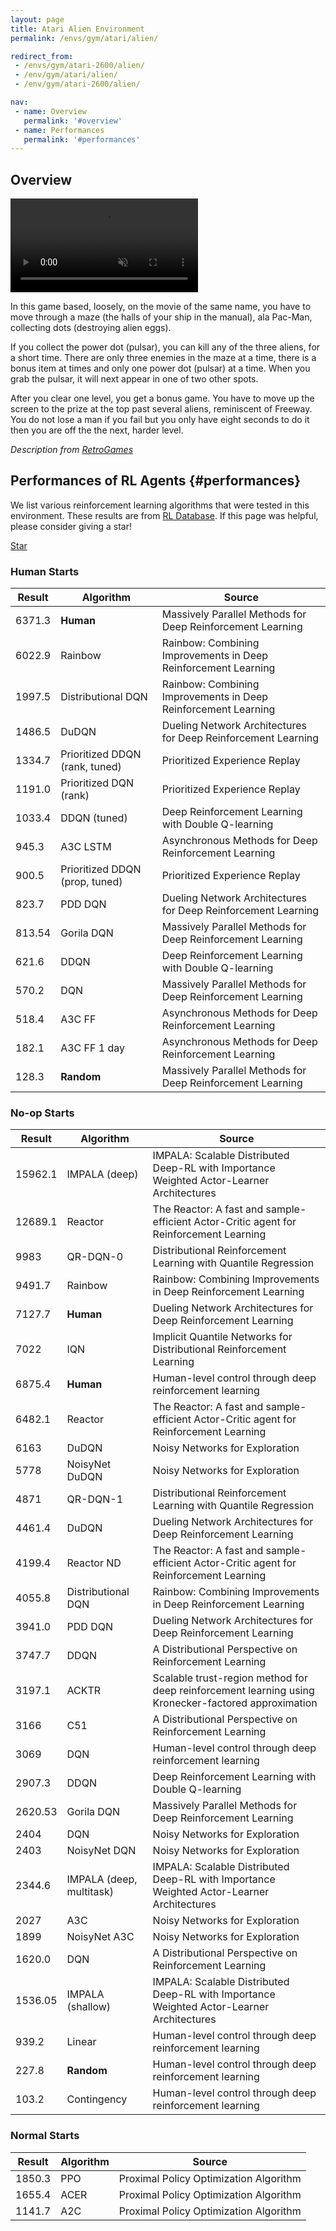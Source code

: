 ```yaml
---
layout: page
title: Atari Alien Environment
permalink: /envs/gym/atari/alien/

redirect_from:
 - /envs/gym/atari-2600/alien/
 - /env/gym/atari/alien/
 - /env/gym/atari-2600/alien/

nav:
 - name: Overview
   permalink: '#overview'
 - name: Performances
   permalink: '#performances'
---
```



## Overview

<video autoplay muted loop controls>
  <source src="{{ 'assets/_pages/envs/gym/atari/alien.mp4' | absolute_url }}" type="video/mp4">
</video>

In this game based, loosely, on the movie of the same name, you have to move through a maze (the halls of your ship in the manual), ala Pac-Man, collecting dots (destroying alien eggs).

If you collect the power dot (pulsar), you can kill any of the three aliens, for a short time. There are only three enemies in the maze at a time, there is a bonus item at times and only one power dot (pulsar) at a time. When you grab the pulsar, it will next appear in one of two other spots.

After you clear one level, you get a bonus game. You have to move up the screen to the prize at the top past several aliens, reminiscent of Freeway. You do not lose a man if you fail but you only have eight seconds to do it then you are off the the next, harder level.

*Description from [RetroGames](https://www.retrogames.cz/play_251-Atari2600.php)*


## Performances of RL Agents {#performances}

We list various reinforcement learning algorithms that were tested in this environment. These results are from [RL Database](https://github.com/seungjaeryanlee/rldb). If this page was helpful, please consider giving a star!

<!-- Place this tag where you want the button to render. -->
<a class="github-button" href="https://github.com/seungjaeryanlee/rldb" data-icon="octicon-star" data-size="large" data-show-count="true" aria-label="Star seungjaeryanlee/rldb on GitHub">Star</a>
<!-- Place this tag in your head or just before your close body tag. -->
<script async defer src="https://buttons.github.io/buttons.js"></script>

### Human Starts

| Result | Algorithm | Source |
|--------|-----------|--------|
| 6371.3 | **Human** | Massively Parallel Methods for Deep Reinforcement Learning |
| 6022.9 | Rainbow | Rainbow: Combining Improvements in Deep Reinforcement Learning |
| 1997.5 | Distributional DQN | Rainbow: Combining Improvements in Deep Reinforcement Learning |
| 1486.5 | DuDQN | Dueling Network Architectures for Deep Reinforcement Learning |
| 1334.7 | Prioritized DDQN (rank, tuned) | Prioritized Experience Replay |
| 1191.0 | Prioritized DQN (rank) | Prioritized Experience Replay |
| 1033.4 | DDQN (tuned) | Deep Reinforcement Learning with Double Q-learning |
| 945.3 | A3C LSTM | Asynchronous Methods for Deep Reinforcement Learning |
| 900.5 | Prioritized DDQN (prop, tuned) | Prioritized Experience Replay |
| 823.7 | PDD DQN | Dueling Network Architectures for Deep Reinforcement Learning |
| 813.54 | Gorila DQN | Massively Parallel Methods for Deep Reinforcement Learning |
| 621.6 | DDQN | Deep Reinforcement Learning with Double Q-learning |
| 570.2 | DQN | Massively Parallel Methods for Deep Reinforcement Learning |
| 518.4 | A3C FF | Asynchronous Methods for Deep Reinforcement Learning |
| 182.1 | A3C FF 1 day | Asynchronous Methods for Deep Reinforcement Learning |
| 128.3 | **Random** | Massively Parallel Methods for Deep Reinforcement Learning |


### No-op Starts

| Result | Algorithm | Source |
|--------|-----------|--------|
| 15962.1 | IMPALA (deep) | IMPALA: Scalable Distributed Deep-RL with Importance Weighted Actor-Learner Architectures |
| 12689.1 | Reactor | The Reactor: A fast and sample-efficient Actor-Critic agent for Reinforcement Learning |
| 9983 | QR-DQN-0 | Distributional Reinforcement Learning with Quantile Regression |
| 9491.7 | Rainbow | Rainbow: Combining Improvements in Deep Reinforcement Learning |
| 7127.7 | **Human** | Dueling Network Architectures for Deep Reinforcement Learning |
| 7022 | IQN | Implicit Quantile Networks for Distributional Reinforcement Learning |
| 6875.4 | **Human** | Human-level control through deep reinforcement learning |
| 6482.1 | Reactor | The Reactor: A fast and sample-efficient Actor-Critic agent for Reinforcement Learning |
| 6163 | DuDQN | Noisy Networks for Exploration |
| 5778 | NoisyNet DuDQN | Noisy Networks for Exploration |
| 4871 | QR-DQN-1 | Distributional Reinforcement Learning with Quantile Regression |
| 4461.4 | DuDQN | Dueling Network Architectures for Deep Reinforcement Learning |
| 4199.4 | Reactor ND | The Reactor: A fast and sample-efficient Actor-Critic agent for Reinforcement Learning |
| 4055.8 | Distributional DQN | Rainbow: Combining Improvements in Deep Reinforcement Learning |
| 3941.0 | PDD DQN | Dueling Network Architectures for Deep Reinforcement Learning |
| 3747.7 | DDQN | A Distributional Perspective on Reinforcement Learning |
| 3197.1 | ACKTR | Scalable trust-region method for deep reinforcement learning using Kronecker-factored approximation |
| 3166 | C51 | A Distributional Perspective on Reinforcement Learning |
| 3069 | DQN | Human-level control through deep reinforcement learning |
| 2907.3 | DDQN | Deep Reinforcement Learning with Double Q-learning |
| 2620.53 | Gorila DQN | Massively Parallel Methods for Deep Reinforcement Learning |
| 2404 | DQN | Noisy Networks for Exploration |
| 2403 | NoisyNet DQN | Noisy Networks for Exploration |
| 2344.6 | IMPALA (deep, multitask) | IMPALA: Scalable Distributed Deep-RL with Importance Weighted Actor-Learner Architectures |
| 2027 | A3C | Noisy Networks for Exploration |
| 1899 | NoisyNet A3C | Noisy Networks for Exploration |
| 1620.0 | DQN | A Distributional Perspective on Reinforcement Learning |
| 1536.05 | IMPALA (shallow) | IMPALA: Scalable Distributed Deep-RL with Importance Weighted Actor-Learner Architectures |
| 939.2 | Linear | Human-level control through deep reinforcement learning |
| 227.8 | **Random** | Human-level control through deep reinforcement learning |
| 103.2 | Contingency | Human-level control through deep reinforcement learning |


### Normal Starts

| Result | Algorithm | Source |
|--------|-----------|--------|
| 1850.3 | PPO | Proximal Policy Optimization Algorithm |
| 1655.4 | ACER | Proximal Policy Optimization Algorithm |
| 1141.7 | A2C | Proximal Policy Optimization Algorithm |

